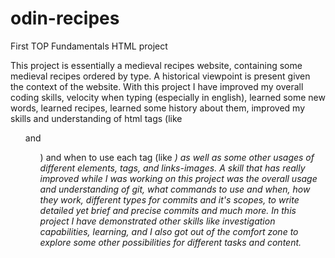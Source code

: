 # odin-recipes
First TOP Fundamentals HTML project

This project is essentially a medieval recipes website, containing some medieval recipes ordered by type. A historical viewpoint is present given the context of the website. With this project I have improved my overall coding skills, velocity when typing (especially in english), learned some new words, learned recipes, learned some history about them, improved my skills and understanding of html tags (like <ul> and <ol>) and when to use each tag (like <em> <i>) as well as some other usages of different elements, tags, and links-images. A skill that has really improved while I was working on this project was the overall usage and understanding of git, what commands to use and when, how they work, different types for commits and it's scopes, to write detailed yet brief and precise commits and much more. In this project I have demonstrated other skills like investigation capabilities, learning, and I also got out of the comfort zone to explore some other possibilities for different tasks and content.